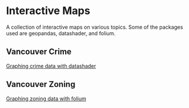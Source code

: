 # Interactive Maps

A collection of interactive maps on various topics. Some of the packages used are geopandas, datashader, and folium.

## Vancouver Crime

[Graphing crime data with datashader]


## Vancouver Zoning

[Graphing zoning data with folium]


<!-- Links -->
[Graphing crime data with datashader]: vancouver_crime/
[Graphing zoning data with folium]: vancouver_zoning/
